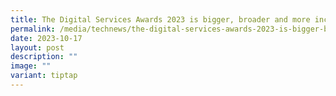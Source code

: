 ```yaml
---
title: The Digital Services Awards 2023 is bigger, broader and more inclusive
permalink: /media/technews/the-digital-services-awards-2023-is-bigger-broader-and-more-inclusive/
date: 2023-10-17
layout: post
description: ""
image: ""
variant: tiptap
---
```

<p></p>